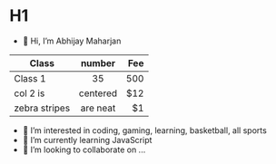 # H1
- 👋 Hi, I’m Abhijay Maharjan

| Class         | number        | Fee   |
| ------------- |:-------------:| -----:|
| Class 1       | 35            |  500  |
| col 2 is      | centered      |   $12 |
| zebra stripes | are neat      |    $1 |
- 👀 I’m interested in coding, gaming, learning, basketball, all sports
- 🌱 I’m currently learning JavaScript
- 💞️ I’m looking to collaborate on ...

<!---
MaharjanAb/MaharjanAb is a ✨ special ✨ repository because its `README.md` (this file) appears on your GitHub profile.
You can click the Preview link to take a look at your changes.
--->


